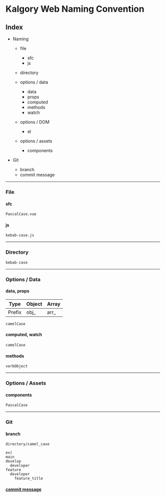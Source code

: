 # Kalgory Web Naming Convention

## Index
- Naming
  - file
    - sfc
    - js
    
  - directory
    
  - options / data
    - data
    - props
    - computed
    - methods
    - watch
    
  - options / DOM
    - el
  
  - options / assets
    - components
  
- Git
  - branch
  - commit message


---

### File

#### sfc
```
PascalCase.vue
```
#### js
```
kebab-case.js
```

---

### Directory
```
kebab-case
```

---

### Options / Data


#### data, props
|Type|Object|Array|
|---|---|---|
|Prefix|obj_|arr_|
```
camelCase
```
#### computed, watch
```
camelCase
```
#### methods
```
verbObject
```

---

### Options / Assets

#### components
```
PascalCase
```

---

### Git

#### branch
```
directory/camel_case

ex)
main
develop
  developer
feature
  developer
    feature_title
```

#### [commit message](https://doublesprogramming.tistory.com/256)
